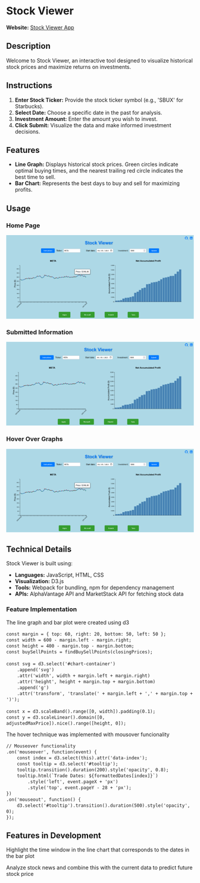 <!-- <h1>Stock Viewer</h1>

URL: https://nkachalia1.github.io/Stock-App/

Description

Welcome to the Stock Viewer, an interactive tool to visualize the historical prices of a particular stock and its maximum returns.

Instructions:

1) Enter a stock ticker name. For example, Starbucks is 'SBUX'
2) Enter a date in the past.
3) Enter a number amount of how much money you would like to invest.
4) Click Submit.
5) On the left, you will see a line graph. Feel free to hover over it to visualize daily prices. The green circles indicate best times to buy. The closest trailing red circle indicates the best time to sell.
6) On the right, you will see a bar chart. Hovering over it will display the best days to buy and sell your stock to accumulate profits.
7) After creating your first visualization, you can click on some common stocks at the bottom.

Technical Details

Stock Viewer is coded in JavaScript, HTML, and CSS. The visualization tools utilize D3. Webpack was used to bundle the source code and npm was used to manage project dependencies. Stock data was fetched using the AlphaVantage API and MarketStack API.

Usage

The home page displays a common stock's historical prices and corresponding net accumulated profit

![Alt text](image-3.png)

Submitting a ticker symbol, start date, and investment amount will generate the entered stock's information

![Alt text](image-4.png)

Hovering over the line and bar graphs populate relevant information

![Alt text](image-5.png)

Feature Implementation

The line graph and bar plot were created using d3

```
            const margin = { top: 60, right: 20, bottom: 50, left: 50 };
            const width = 600 - margin.left - margin.right;
            const height = 400 - margin.top - margin.bottom;
            const buySellPoints = findBuySellPoints(closingPrices);

            const svg = d3.select('#chart-container')
            .append('svg')
            .attr('width', width + margin.left + margin.right)
            .attr('height', height + margin.top + margin.bottom)
            .append('g')
            .attr('transform', 'translate(' + margin.left + ',' + margin.top + ')');

            const x = d3.scaleBand().range([0, width]).padding(0.1);
            const y = d3.scaleLinear().domain([0, adjustedMaxPrice]).nice().range([height, 0]);
```

The hover technique was implemented with mousover funcionality

```
.on('mouseover', function(event) {
                const index = d3.select(this).attr('data-index');
                const tooltip = d3.select('#tooltip');
                tooltip.transition().duration(200).style('opacity', 0.8);
                tooltip.html(`Trade Dates: ${formattedDates[index]}`)
                    .style('left', event.pageX + 'px')
                    .style('top', event.pageY - 28 + 'px');
            })
            .on('mouseout', function() {
                d3.select('#tooltip').transition().duration(500).style('opacity', 0);
            });
```

Features in Development

Highlight the time window in the line chart that corresponds to the dates in the bar plot

Analyze stock news and combine this with the current data to predict future stock price
 -->



# Stock Viewer

**Website:** [Stock Viewer App](https://nkachalia1.github.io/Stock-App/)

## Description

Welcome to Stock Viewer, an interactive tool designed to visualize historical stock prices and maximize returns on investments.

## Instructions

1. **Enter Stock Ticker:** Provide the stock ticker symbol (e.g., 'SBUX' for Starbucks).
2. **Select Date:** Choose a specific date in the past for analysis.
3. **Investment Amount:** Enter the amount you wish to invest.
4. **Click Submit:** Visualize the data and make informed investment decisions.

## Features

- **Line Graph:** Displays historical stock prices. Green circles indicate optimal buying times, and the nearest trailing red circle indicates the best time to sell.
- **Bar Chart:** Represents the best days to buy and sell for maximizing profits.

## Usage

### Home Page
![Stock Viewer Home](image-3.png)

### Submitted Information
![Stock Viewer Submitted](image-4.png)

### Hover Over Graphs
![Stock Viewer Hover](image-5.png)

## Technical Details

Stock Viewer is built using:

- **Languages:** JavaScript, HTML, CSS
- **Visualization:** D3.js
- **Tools:** Webpack for bundling, npm for dependency management
- **APIs:** AlphaVantage API and MarketStack API for fetching stock data

### Feature Implementation

The line graph and bar plot were created using d3

```
const margin = { top: 60, right: 20, bottom: 50, left: 50 };
const width = 600 - margin.left - margin.right;
const height = 400 - margin.top - margin.bottom;
const buySellPoints = findBuySellPoints(closingPrices);

const svg = d3.select('#chart-container')
    .append('svg')
    .attr('width', width + margin.left + margin.right)
    .attr('height', height + margin.top + margin.bottom)
    .append('g')
    .attr('transform', 'translate(' + margin.left + ',' + margin.top + ')');

const x = d3.scaleBand().range([0, width]).padding(0.1);
const y = d3.scaleLinear().domain([0, adjustedMaxPrice]).nice().range([height, 0]);
```

The hover technique was implemented with mousover funcionality
```
// Mouseover functionality
.on('mouseover', function(event) {
    const index = d3.select(this).attr('data-index');
    const tooltip = d3.select('#tooltip');
    tooltip.transition().duration(200).style('opacity', 0.8);
    tooltip.html(`Trade Dates: ${formattedDates[index]}`)
        .style('left', event.pageX + 'px')
        .style('top', event.pageY - 28 + 'px');
})
.on('mouseout', function() {
    d3.select('#tooltip').transition().duration(500).style('opacity', 0);
});
```
## Features in Development

Highlight the time window in the line chart that corresponds to the dates in the bar plot

Analyze stock news and combine this with the current data to predict future stock price
